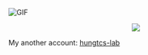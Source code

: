 ![GIF](./dino.gif)

<div align="center"><a href="https://github.com/ryo-ma/github-profile-trophy" target="_blank"><img src="https://github-profile-trophy.vercel.app/?username=hungtcs" /></a></div>

My another account: [hungtcs-lab](https://github.com/hungtcs-lab)

